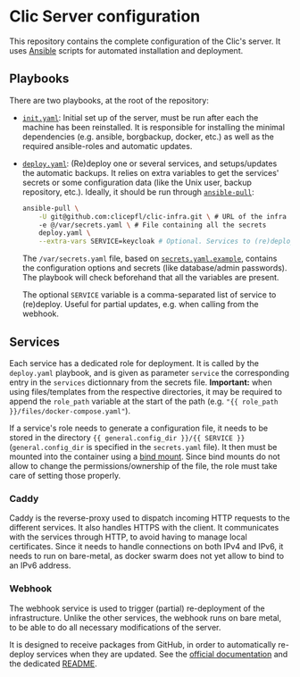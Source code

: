 # Clic Server configuration

This repository contains the complete configuration of the Clic's server. It uses [Ansible](https://docs.ansible.com/ansible/latest/index.html) scripts for automated installation and deployment.

## Playbooks

There are two playbooks, at the root of the repository:

- [`init.yaml`](init.yaml): Initial set up of the server, must be run after each the machine has been reinstalled. It is responsible for installing the minimal dependencies (e.g. ansible, borgbackup, docker, etc.) as well as the required ansible-roles and automatic updates.

- [`deploy.yaml`](deploy.yaml): (Re)deploy one or several services, and setups/updates the automatic backups. It relies on extra variables to get the services' secrets or some configuration data (like the Unix user, backup repository, etc.). Ideally, it should be run through [`ansible-pull`](https://docs.ansible.com/ansible/latest/cli/ansible-pull.html):

  ```sh
  ansible-pull \
      -U git@github.com:clicepfl/clic-infra.git \ # URL of the infra repo
      -e @/var/secrets.yaml \ # File containing all the secrets
      deploy.yaml \
      --extra-vars SERVICE=keycloak # Optional. Services to (re)deploy
  ```

  The `/var/secrets.yaml` file, based on [`secrets.yaml.example`](./secrets.yaml.example), contains the configuration options and secrets (like database/admin passwords). The playbook will check beforehand that all the variables are present.

  The optional `SERVICE` variable is a comma-separated list of service to (re)deploy. Useful for partial updates, e.g. when calling from the webhook.

## Services

Each service has a dedicated role for deployment. It is called by the `deploy.yaml` playbook, and is given as parameter `service` the corresponding entry in the `services` dictionnary from the secrets file.
**Important:** when using files/templates from the respective directories, it may be required to append the `role_path` variable at the start of the path (e.g. `"{{ role_path }}/files/docker-compose.yaml"`).

If a service's role needs to generate a configuration file, it needs to be stored in the directory `{{ general.config_dir }}/{{ SERVICE }}` (`general.config_dir` is specified in the `secrets.yaml` file). It then must be mounted into the container using a [bind mount](https://docs.docker.com/storage/bind-mounts/). Since bind mounts do not allow to change the permissions/ownership of the file, the role must take care of setting those properly.

### Caddy

Caddy is the reverse-proxy used to dispatch incoming HTTP requests to the different services. It also handles HTTPS with the client. It communicates with the services through HTTP, to avoid having to manage local certificates. Since it needs to handle connections on both IPv4 and IPv6, it needs to run on bare-metal, as docker swarm does not yet allow to bind to an IPv6 address.

### Webhook

The webhook service is used to trigger (partial) re-deployment of the infrastructure. Unlike the other services, the webhook runs on bare metal, to be able to do all necessary modifications of the server.

It is designed to receive packages from GitHub, in order to automatically re-deploy services when they are updated. See the [official documentation](https://docs.github.com/en/webhooks/about-webhooks) and the dedicated [README](roles/webhook/files/README.md).
